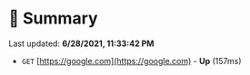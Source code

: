 # 📖 Summary
Last updated: **6/28/2021, 11:33:42 PM**

- `GET` [https://google.com](https://google.com) - **Up** (157ms)
